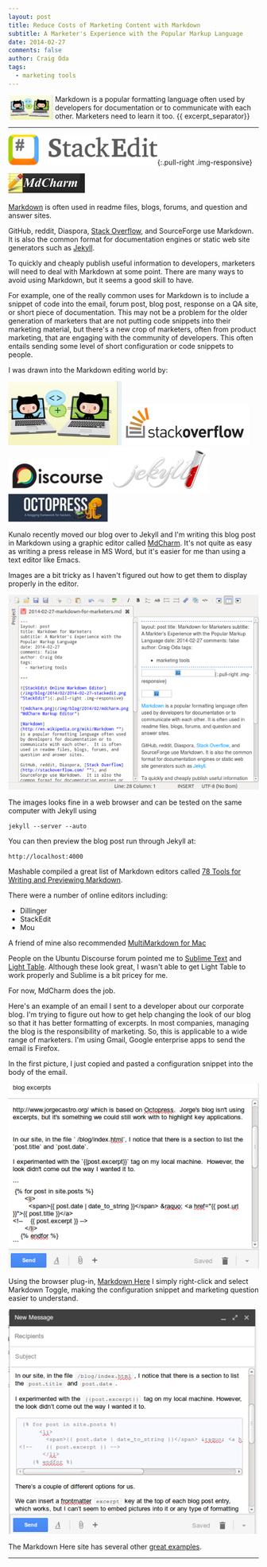 ```yaml
---
layout: post
title: Reduce Costs of Marketing Content with Markdown
subtitle: A Marketer's Experience with the Popular Markup Language
date: 2014-02-27
comments: false
author: Craig Oda
tags:
  - marketing tools
---
```

<img src = "/img/blog/2014/02/GitHub_head.png" height = "50" hspace="3" align="left">
	     Markdown is a popular formatting language often 
	     used by developers for documentation or to communicate 
	     with each other.  Marketers need to learn it too.
{{ excerpt_separator}}

---
![StackEdit Online Markdown Editor](/img/blog/2014/02/2014-02-27-stackedit.png "StackEdit"){:.pull-right .img-responsive}

![mdcharm.png](/img/blog/2014/02/mdcharm.png "MdCharm Markup Editor")

[Markdown](http://en.wikipedia.org/wiki/Markdown "Markdown Wikipedia Entry") is often used in readme files, blogs, forums, and question and answer sites.



GitHub, reddit, Diaspora, [Stack Overflow](http://stackoverflow.com/ "Stack Overflow"), and SourceForge use Markdown.  It is also the common format for documentation engines or static web site generators such as [Jekyll](http://jekyllrb.com/ "Jekyll").  

To quickly and cheaply publish useful information to developers, marketers will need to deal with Markdown at some point.  There are many ways to avoid using Markdown, but it seems a good skill to have.  

For example, one of the really common uses for Markdown is to include a snippet of code into the email, forum post, blog post, response on a QA site, or short piece of documentation.  This may not be a problem for the older generation of marketers that are not putting code snippets into their marketing material, but there's a new crop of marketers, often from product marketing, that are engaging with the community of developers.  This often entails sending some level of short configuration or code snippets to people. 

I was drawn into the Markdown editing world by:

![GitHub.png](/img/blog/2014/02/GitHub.png "GitHub Cats")
![StackOverflow.png](/img/blog/2014/02/StackOverflow.png "Stack Overflow Answers")
![Discourse.png](/img/blog/2014/02/Discourse.png "Discourse")
![jekyll.png](/img/blog/2014/02/jekyll.png "Jekyll")
![octopress.png](/img/blog/2014/02/octopress.png "Octopress")


Kunalo recently moved our blog over to Jekyll and I'm writing this blog post in Markdown using a graphic editor called [MdCharm](http://www.mdcharm.com/ "MdCharm main site").  It's not quite as easy as writing a press release in MS Word, but it's easier for me than using a text editor like Emacs.

Images are a bit tricky as I haven't figured out how to get them to display properly in the editor.

![mdcharm_screenshot.png](/img/blog/2014/02/mdcharm_screenshot.png " MdCharm Screenshot")

The images looks fine in a web browser and can be tested on the same computer with Jekyll using 
```$
jekyll --server --auto
```

You can then preview the blog post run through Jekyll at: 
```
http://localhost:4000
```

Mashable compiled a great list of Markdown editors called [78 Tools for Writing and Previewing Markdown](http://mashable.com/2013/06/24/markdown-tools/ "Mashable article on Markdown tools").


There were a number of online editors including:

* Dillinger
* StackEdit
* Mou

A friend of mine also recommended [MultiMarkdown for Mac](http://multimarkdown.com/ "MultiMarkdown editor for Mac")

People on the Ubuntu Discourse forum pointed me to [Sublime Text](http://www.sublimetext.com/ "main sublime site") and [Light Table](http://www.lighttable.com/ "Light Table editor").  Although these look great, I wasn't able to get Light Table to work properly and Sublime is a bit pricey for me.  

For now, MdCharm does the job.

Here's an example of an email I sent to a developer about our corporate blog.  I'm trying to figure out how to get help changing the look of our blog so that it has better formatting of excerpts.  In most companies, managing the blog is the responsibility of marketing.  So, this is applicable to a wide range of marketers.  I'm using Gmail, Google enterprise apps to send the email is Firefox. 

In the first picture, I just copied and pasted a configuration snippet into the body of the email.

![markdown_raw.png](/img/blog/2014/02/markdown_raw.png "Raw markdown before sending")

Using the browser plug-in, [Markdown Here](http://markdown-here.com/ "Markdown Here") I simply right-click and select Markdown Toggle, making the configuration snippet and marketing question easier to understand.

![markdown_rendered.png](/img/blog/2014/02/markdown_rendered.png "Markdown format rendered with Markdown Here")

The Markdown Here site has several other [great examples](http://markdown-here.com/features.html "great examples of markdown use"). 

<hr>


 

 
